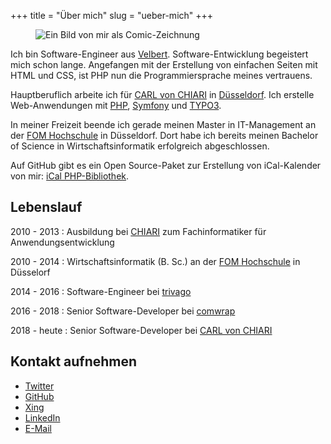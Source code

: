 +++
title = "Über mich"
slug = "ueber-mich"
+++

<figure class="float-left">
    <img src="/images/markus_poerschke_comic.jpg" alt="Ein Bild von mir als Comic-Zeichnung">
</figure>

Ich bin Software-Engineer aus [Velbert](https://www.velbert.de). 
Software-Entwicklung begeistert mich schon lange. Angefangen mit der Erstellung von einfachen Seiten mit HTML und CSS, 
ist PHP nun die Programmiersprache meines vertrauens.

Hauptberuflich arbeite ich für [CARL von CHIARI](https://cvc.digital) in [Düsseldorf](https://www.duesseldorf.de).
Ich erstelle Web-Anwendungen mit [PHP](https://secure.php.net/), [Symfony](https://symfony.com/) und [TYPO3](https://typo3.org).

In meiner Freizeit beende ich gerade meinen Master in IT-Management an der [FOM Hochschule](https://www.fom.de/) in Düsseldorf.
Dort habe ich bereits meinen Bachelor of Science in Wirtschaftsinformatik erfolgreich abgeschlossen.

Auf GitHub gibt es ein Open Source-Paket zur Erstellung von iCal-Kalender von mir: [iCal PHP-Bibliothek](https://github.com/markuspoerschke/ical).

## Lebenslauf

2010 - 2013
: Ausbildung bei [CHIARI](https://www.chiari.de) zum Fachinformatiker für Anwendungsentwicklung

2010 - 2014
: Wirtschaftsinformatik (B. Sc.) an der [FOM Hochschule](https://www.fom.de) in Düsselorf

2014 - 2016
: Software-Engineer bei [trivago](https://www.trivago.de)

2016 - 2018
: Senior Software-Developer bei [comwrap](https://www.comwrap.com)

2018 - heute
: Senior Software-Developer bei [CARL von CHIARI](https://cvc.digital)

## Kontakt aufnehmen

* [Twitter](https://twitter.com/markuspoerschke)
* [GitHub](https://github.com/markuspoerschke)
* [Xing](https://www.xing.com/profile/Markus_Poerschke2)
* [LinkedIn](https://www.linkedin.com/in/markuspoerschke/)
* [E-Mail](mailto:markus@poerschke.nrw)
